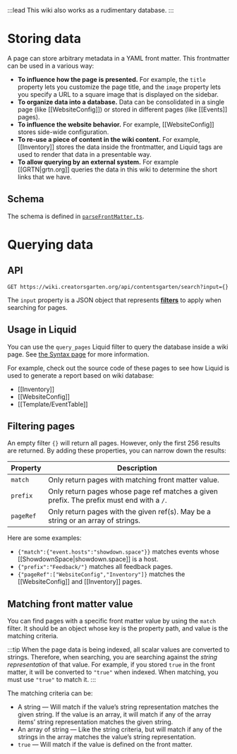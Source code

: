 :::lead
This wiki also works as a rudimentary database.
:::

# Storing data

A page can store arbitrary metadata in a YAML front matter. This frontmatter can be used in a various way:

- **To influence how the page is presented.** For example, the `title` property lets you customize the page title, and the `image` property lets you specify a URL to a square image that is displayed on the sidebar.
- **To organize data into a database.** Data can be consolidated in a single page (like [[WebsiteConfig]]) or stored in different pages (like [[Events]] pages).
- **To influence the website behavior.** For example, [[WebsiteConfig]] stores side-wide configuration.
- **To re-use a piece of content in the wiki content.** For example, [[Inventory]] stores the data inside the frontmatter, and Liquid tags are used to render that data in a presentable way.
- **To allow querying by an external system.** For example [[GRTN|grtn.org]] queries the data in this wiki to determine the short links that we have.

## Schema

The schema is defined in [`parseFrontMatter.ts`](https://github.com/creatorsgarten/creatorsgarten.org/blob/main/src/functions/parseFrontMatter.ts).

# Querying data

## API

```
GET https://wiki.creatorsgarten.org/api/contentsgarten/search?input={}
```

The `input` property is a JSON object that represents [**filters**](#filtering-pages) to apply when searching for pages.

## Usage in Liquid

You can use the `query_pages` Liquid filter to query the database inside a wiki page. See [the Syntax page](/wiki/Syntax#filters) for more information.

For example, check out the source code of these pages to see how Liquid is used to generate a report based on wiki database:

- [[Inventory]]
- [[WebsiteConfig]]
- [[Template/EventTable]]

## Filtering pages

An empty filter `{}` will return all pages.
However, only the first 256 results are returned.
By adding these properties, you can narrow down the results:

| Property | Description |
| --- | --- |
| `match` | Only return pages with matching front matter value. |
| `prefix` | Only return pages whose page ref matches a given prefix. The prefix must end with a `/`. |
| `pageRef` | Only return pages with the given ref(s). May be a string or an array of strings. |

Here are some examples:

- `{"match":{"event.hosts":"showdown.space"}}` matches events whose [[ShowdownSpace|showdown.space]] is a host.
- `{"prefix":"Feedback/"}` matches all feedback pages.
- `{"pageRef":["WebsiteConfig","Inventory"]}` matches the [[WebsiteConfig]] and [[Inventory]] pages.

## Matching front matter value

You can find pages with a specific front matter value by using the `match` filter. It should be an object whose key is the property path, and value is the matching criteria.

:::tip
When the page data is being indexed, all scalar values are converted to strings. Therefore, when searching, you are searching against the _string representation_ of that value.
For example, if you stored `true` in the front matter, it will be converted to `"true"` when indexed. When matching, you must use `"true"` to match it.
:::

The matching criteria can be:

- A string — Will match if the value’s string representation matches the given string. If the value is an array, it will match if any of the array items’ string representation matches the given string.
- An array of string — Like the string criteria, but will match if any of the strings in the array matches the value’s string representation.
- `true` — Will match if the value is defined on the front matter.
